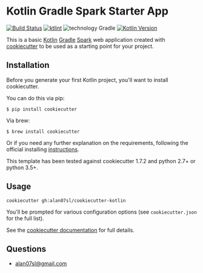 # Kotlin Gradle Spark Starter App

[![Build Status](https://travis-ci.org/alan07sl/cookiecutter-kotlin.svg?branch=master)](https://travis-ci.org/alan07sl/cookiecutter-kotlin)
[![ktlint](https://img.shields.io/badge/code%20style-%E2%9D%A4-FF4081.svg)](https://ktlint.github.io/)
![technology Gradle](https://img.shields.io/badge/technology-Gradle-blue.svg)
[![Kotlin Version](https://img.shields.io/badge/Kotlin-1.3.72-blue.svg)](https://kotlinlang.org)

This is a basic [Kotlin](https://kotlinlang.org/) [Gradle](https://gradle.org/) [Spark](http://sparkjava.com/) web application created with [cookiecutter](https://github.com/cookiecutter/cookiecutter) to be used as a starting point for your project.

## Installation
Before you generate your first Kotlin project, you'll want to install cookiecutter.

You can do this via pip:
````
$ pip install cookiecutter
````

Via brew:
````
$ brew install cookiecutter
````
Or if you need any further explanation on the requirements, following the official installing [instructions](https://cookiecutter.readthedocs.io/en/1.7.2/installation.html).

This template has been tested against cookiecutter 1.7.2 and python 2.7+ or python 3.5+.

## Usage
````
cookiecutter gh:alan07sl/cookiecutter-kotlin
````
You'll be prompted for various configuration options (see `cookiecutter.json` for the full list).

See the [cookiecutter documentation](https://cookiecutter.readthedocs.io/en/latest/index.html) for full details.

## Questions
* [alan07sl@gmail.com](alan07sl@gmail.com)
